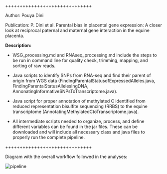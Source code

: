 ++++++++++++++++++++++++++++++

Author: Pouya Dini

Publication: P. Dini et al. Parental bias in placental gene expression: A closer look at reciprocal paternal and maternal gene interaction in the equine placenta.


**Description:**

- WSG_processing.md and RNAseq_processing.md include the steps to be run in command line for quality check, trimming, mapping, and sorting of raw reads.

- Java scripts to identify SNPs from RNA-seq and find their parent of origin from WGS data (FindingParentalStatusofExpressedAlleles.java, FindingParentalStatusAllelesIngDNA, AnnonatingInformativeSNPsToTranscriptome.java).

- Java script for proper annotation of methylated C identified from reduced representation bisulfite sequencing (RRBS) to the equine transcriptome (AnnotatingMethylatedCtoTranscriptome.java).

- All intermediate scripts needed to organize, process, and define different variables can be found in the jar files. These can be downloaded and will include all necessary class and java files to properly run the complete pipeline.

++++++++++++++++++++++++++++++


Diagram with the overall workflow followed in the analyses:

![pipeline](https://github.com/jmuribes/images/blob/master/Dinietal2020_diagram.png)
